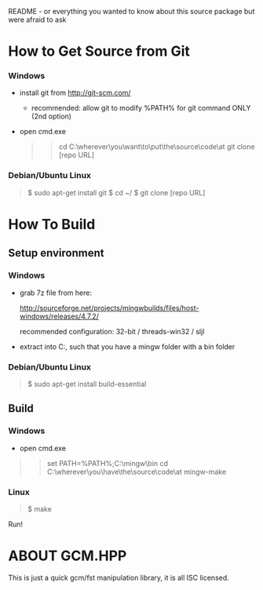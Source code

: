 README - or everything you wanted to know about this source package but were
afraid to ask

How to Get Source from Git
==========================
### Windows
*   install git from http://git-scm.com/

    * recommended: allow git to modify %PATH% for git command ONLY (2nd option)

*   open cmd.exe
    >  > cd C:\wherever\you\want\to\put\the\source\code\at
    >  > git clone [repo URL]

### Debian/Ubuntu Linux
>   $ sudo apt-get install git
>   $ cd ~/
>   $ git clone [repo URL]


How To Build
============
Setup environment
-----------------
### Windows
*   grab 7z file from here:

    http://sourceforge.net/projects/mingwbuilds/files/host-windows/releases/4.7.2/

    recommended configuration: 32-bit / threads-win32 / sljl

*   extract into C:\, such that you have a mingw folder with a bin folder

### Debian/Ubuntu Linux
>   $ sudo apt-get install build-essential

Build
-----
### Windows
*   open cmd.exe

>   > set PATH=%PATH%;C:\mingw\bin
>   > cd C:\wherever\you\have\the\source\code\at
>   > mingw-make

### Linux
>   $ make

Run!


ABOUT GCM.HPP
=============
This is just a quick gcm/fst manipulation library, it is all ISC licensed.
